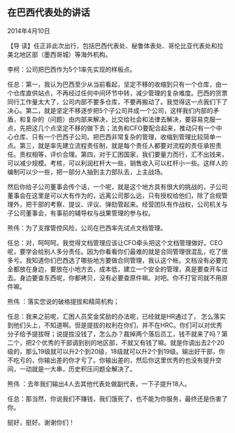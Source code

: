 ## 在巴西代表处的讲话

2014年4月10日



【导  读】任正非此次出行，包括巴西代表处、秘鲁体表处、哥伦比亚代表处和拉美北地区部（墨西哥城）等海外机构。



李柯：公司把巴西作为5个1率先实现的样板点。

任总：第一，我认为巴西至少从当前看起，坚定不移的收缩到只有一个仓库，由一个仓库直供站点，不再经过任何中间环节中转，减少管理的复杂难度。巴西的货票同行工作量太大了，公司内部不要多仓库，不要再搬动了。我觉得这一点我们下了决心。第二，就是坚定不移逐步把5个子公司并成一个公司，这样我们内部的矛盾，和复杂的（问题）由内部来解决，比交给社会和法律去解决，要容易克服一点，先把这几个点坚定不移的做下去；法务和CFO要配合起来，推动只有一个中心仓库、只有一个巴西子公司。把巴西非常复杂的管理，收缩到管理比较简单一点。第三，就是率先建立流程责任制，就是每个责任人都要对流程的责任承担责任。责权相等，评价合理。第四，对于汇困国家，我们要量力而行，汇不出钱来，可以减少规模。考核，可以利润杠杆大一些，销售收入可以杠杆小一些。这样人的编制可以少一些，把一部分人抽到主力部队去，上主战场。

然后你给子公司董事会传个话，一个呢，就是这个地方具有很大的挑战的，子公司董事会在这里是可以大有作为的，远离公司那么远，只有授权给他们，除了合规管理外，把干部的考察、提议、评议、弹劾管起来。经营团队有作战权，公司机关与子公司董事会，有事前的辅导权与战果管理的参与权。

熊伟：为了支撑管控风险，公司在巴西率先试点文档管理。

任总：对，呵呵呵。我觉得文档管理应该让CFO牵头把这个文档管理做好。CEO呢，要学会给别人多分责任。因为你看看你们最难的就是合同管理很混乱，吃了很多亏。我知道你们巴西选了哪些地方要做合同管理，我认这个帐。文档没有必要完全都放在身边，要放在小地方去，成本低，建立一个安全的管理，真是要查开车过去。身边要查东西呢，你都拷贝，没有必要查原件嘛。对吧。你不打官司就不用原件嘛。

熊伟 ：落实您说的破格提拔和精简机构；

任总：我来之前呢，汇困人员奖金奖励的办法呢，已经就是HR通过了， 怎么落实到他们头上，不知道啊。但是提拔的权利在你们，并不在HRC。你们可以对优秀分子给予提拔呀；说提拔没钱了，怎么办？裁掉两个落后员工，钱不就来了吗？第二个，把2个优秀的干部调到别的地区部，不就又有钱了嘛。就是你调出去2个20级的，那么19级就可以升2个到20级，18级就可以升2个到19级。输出好干部，你不吃亏的，你输出差的你才亏了。你输出差的，然后你这里优秀的也没有提升空间，一动就是一大串，历史积压问题全解决了。

熊伟 ：去年我们输出4人去其他代表处做副代表，一下子提升18人。

任总：那当然，你说我们不赚钱，我们饿死了，也不能为你服务，最终还是伤害了你。

挺好，挺好。谢谢你们！
